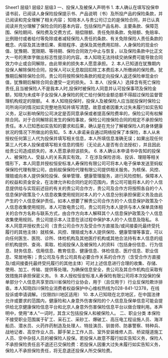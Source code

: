 Sheet1
	层级1	层级2	层级3
	一、投保人及被保人声明书
		1. 本人确认在填写投保申请书前，已阅读人身保险投保提示书、产品说明（书）及所投产品的保险条款，并已阅读和完全理解了相关内容； 知晓本人与贵公司订立的是保险合同，并已认真阅读并充分理解了保险合同的基本内容，包括保险产品名称、主要条款、保障范围、保险期间、保险费及交费方式、赔偿限额、责任免除条款、免赔额、免赔率、比例赔付或者给付等免除或者减轻保险人责任的条款、有关免除保险人责任条款的概念、内容及其法律后果、索赔程序、退保及其他费用扣除、人身保险的现金价值、犹豫期、宽限期、等待期、保险合同效力中止与恢复，以及保险条款中比正文大一号的黑体字做出标志性提示的内容。本人知晓无法持续交纳保费可能导致合同效力中止或合同解除，由此带来的损失本人愿意承担。
		2. 本人已知道在犹豫期内投保人解除保险合同，投保人可以无息取回扣除工本费后本人所缴纳的保险费。犹豫期后解除保险合同，贵公司将按照保险条款的规定向投保人返还保险单现金价值，犹豫期后解除合同会遭受一定的损失。
		3. 本人（投保人）选择含有死亡保险责任,且当被保险人不是我本人时,投保时被保险人同意并认可投保事项及保险金额，知晓为未成年子女投保人身保险的死亡给付保险金额总额不得超过保险监督管理机构规定的限额。
		4. 本人知晓投保时，投保人及被保险人应当就投保时保险公司所询问的情况如实完整地告知并填写清楚。故意或者因重大过失未履行如实告知义务，足以影响保险公司决定是否同意承保或者提高保险费率的，保险公司有权解除合同。对于合同解除前发生的保险事故，保险公司按保险合同的规定不承担保险责任。本人已知悉如实告知的要求和后果，确认是在充分了解被保险人的身体健康状况的情况下所做出的告知。
		5. 本人承诺亲自通过网络投保了本保险，本人从未授权任何第三人代为投保并填写相关信息，本人所填信息准确无误；如果出现任何第三人代本人投保或填写相关信息的情形（无论此人是否有合法授权），并且因此给贵公司造成损失的，本人愿意承担该损失。
		6. 本人确认本申请书中告知的投保人、被保险人、受益人的关系真实有效。
		7. 在涉及保险咨询、投诉、理赔等相关情形下，本人同意并授权恒安标准人寿保险有限公司可将本人电子保单发送至蚂蚁保保险代理有限公司，由蚂蚁保保险代理有限公司提供相关服务。为核保、风控、理赔或向本人提供保险投保、保单管理、健康管理服务，进行风险控制，保障本人的权益和资金安全，在法律允许和合同约定的范围内，贵公司可能将本人的个人信息提供给与实现前述目的有关的贵公司合作方，贵公司及合作方将按照各自的个人信息保护政策及个人信息收集使用规则对本人的个人信息分别承担保密义务及由此产生的个人信息保护责任。如本人想要了解贵公司合作方的个人信息保护政策及个人信息收集使用规则，本人可致电贵公司，贵公司将为本人提供与本人保单具体相关的合作方名称与联系方式，由合作方向本人解释其个人信息保护政策及个人信息收集使用规则。贵公司提示本人注意在该过程中保护本人的个人信息及隐私。
		8. 本人同意并授权贵公司（含贵公司合作方及受合作方直接及/或间接委托最终受托履行的其他主体）就核保、风控、理赔或为本人提供保险、健康管理等事宜，可以向任何医生、医院、诊所、体检机构及其他医疗机构或其他合法持有本人信息的组织机构提供、查询、索取、检阅投保人及被保险人的资料（包括身份信息、行为信息、财务信息、信用信息、教育信息、健康信息、体检信息、医疗信息、职业信息、常居地等）；贵公司及与贵公司具有必要合作关系的合作方（含受合作方直接及/或间接委托最终受托履行的其他主体）可对上述信息进行合理的收集、存储、使用、加工、传输、提供等处理。为确保信息安全，贵公司及其合作机构应采取有效措施并承担保密义务。
		9. 本人授权恒安标准人寿保险有限公司将本次投保的保单部分个人信息共享至四川省保险行业协会，用于（且仅用于）行业反保险欺诈排查。本人知晓四川保险业消费者权益保护中心维权热线为028-841-12378，在线投诉或申请调解。（仅限四川地区适用）
		10. 本人已知晓在北京地区，在中国法律允许或要求的范围内，健康险和人身意外伤害保险的个人信息及保单信息可能会提供给北京健康保险信息平台和北京人身意外伤害保险信息平台以做合理利用。本声明中，使用“本人”一词时，其含义包括投保人和被保险人。
	二、职业分类
		本保险不接受职业范围属于矿工、采石工、采砂工、爆破工、高压电工程设施人员、海洋船员、潜水员、火药炸药制造及处理人、特技演员、驯兽师、防暴警察、特种兵、战地记者、高空作业人员、脚手架上工作人员、室外安装维修人员、桥梁隧道施工人员、空中杂技人员的被保险人投保。若投保人故意不履行如实告知义务，保险人不承担保险责任且不退还已交保险费：若投保人因重大过失未履行如实告知义务，保险人不承担保险责任，将无息退还投保人所交保险费。


